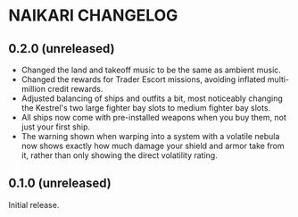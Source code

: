 # NAIKARI CHANGELOG

## 0.2.0 (unreleased)

* Changed the land and takeoff music to be the same as ambient music.
* Changed the rewards for Trader Escort missions, avoiding inflated
  multi-million credit rewards.
* Adjusted balancing of ships and outfits a bit, most noticeably
  changing the Kestrel's two large fighter bay slots to medium fighter
  bay slots.
* All ships now come with pre-installed weapons when you buy them, not
  just your first ship.
* The warning shown when warping into a system with a volatile nebula
  now shows exactly how much damage your shield and armor take from it,
  rather than only showing the direct volatility rating.

## 0.1.0 (unreleased)

Initial release.
